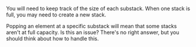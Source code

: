 You will need to keep track of the size of each substack. When one stack is full, you may
need to create a new stack.

Popping an element at a specific substack will mean that some stacks aren't at full
capacity. Is this an issue? There's no right answer, but you should think about how to
handle this.
